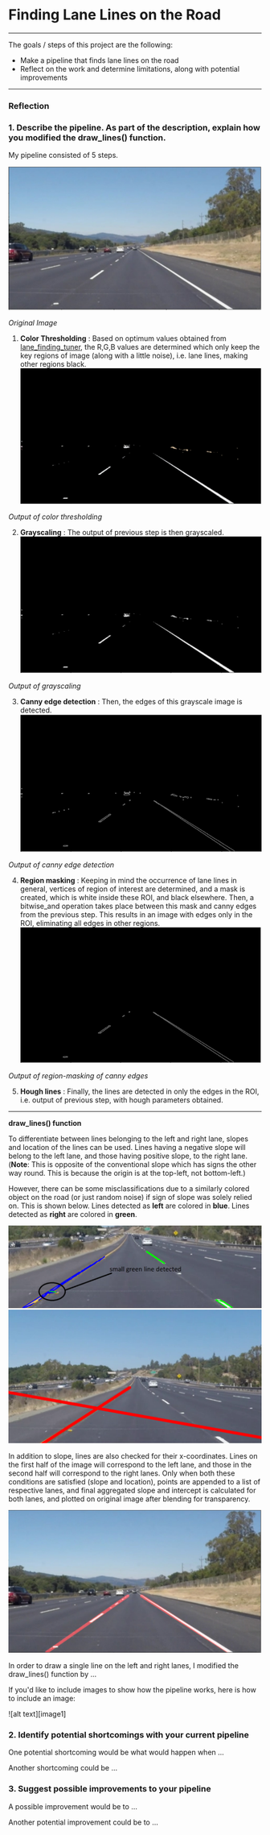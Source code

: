 # **Finding Lane Lines on the Road** 

---


The goals / steps of this project are the following:
* Make a pipeline that finds lane lines on the road
* Reflect on the work and determine limitations, along with potential improvements


---

### Reflection

### 1. Describe the pipeline. As part of the description, explain how you modified the draw_lines() function.

My pipeline consisted of 5 steps.
 
![Original_Image](https://github.com/niteshjha08/Basic_Lane_detection/blob/master/writeup_images/original.PNG)

*Original Image*
1. **Color Thresholding** : Based on optimum values obtained from [lane_finding_tuner](https://github.com/niteshjha08/Basic_Lane_detection/blob/master/src/lane_finding_tuner.py), the R,G,B values are determined which only keep the key regions of image (along with a little noise), i.e. lane lines, making other regions  black.
![Color_thresholding](https://github.com/niteshjha08/Basic_Lane_detection/blob/master/writeup_images/color_threshold.PNG)

*Output of color thresholding*

2. **Grayscaling** : The output of previous step is then grayscaled. 
![Grayscale](https://github.com/niteshjha08/Basic_Lane_detection/blob/master/writeup_images/grayscale3.PNG)

*Output of grayscaling*

3. **Canny edge detection** : Then, the edges of this grayscale image is detected.
![Canny](https://github.com/niteshjha08/Basic_Lane_detection/blob/master/writeup_images/canny4.PNG)

*Output of canny edge detection*

4. **Region masking** : Keeping in mind the occurrence of lane lines in general, vertices of region of interest are determined, and a mask is created, which is white inside these ROI, and black elsewhere. Then, a bitwise_and operation takes place between this mask and canny edges from the previous step. This results in an image with edges only in the ROI, eliminating all edges in other regions. 
![Region_masking](https://github.com/niteshjha08/Basic_Lane_detection/blob/master/writeup_images/roi5.PNG)

*Output of region-masking of canny edges*

5. **Hough lines** : Finally, the lines are detected in only the edges in the ROI, i.e. output of previous step, with hough parameters obtained.
---
**draw_lines() function**

 To differentiate between lines belonging to the left and right lane, slopes and location of the lines can be used. Lines having a negative slope will belong to the left lane, and those having positive slope, to the right lane. (**Note**: This is opposite of the conventional slope which has signs the other way round. This is because the origin is at the top-left, not bottom-left.)
 
 However, there can be some misclassifications due to a similarly colored object on the road (or just random noise) if sign of slope was solely relied on. This is shown below.
 Lines detected as **left** are colored in **blue**.
 Lines detected as **right** are colored in **green**.

 ![error1](https://github.com/niteshjha08/Basic_Lane_detection/blob/master/writeup_images/only_slope_error_cause1.PNG)    ![result1](https://github.com/niteshjha08/Basic_Lane_detection/blob/master/writeup_images/only_slope_error_result1.PNG)

 
In addition to slope, lines are also checked for their  x-coordinates. Lines on the first half of the image will correspond to the left lane, and those in the second half will correspond to the right lanes. Only when both these conditions are satisfied (slope and location), points are appended to a list of respective lanes, and final aggregated slope and intercept is calculated for both lanes, and plotted on original image after blending for transparency.

![Hough lines](https://github.com/niteshjha08/Basic_Lane_detection/blob/master/writeup_images/hough6.PNG)

In order to draw a single line on the left and right lanes, I modified the draw_lines() function by ...

If you'd like to include images to show how the pipeline works, here is how to include an image: 

![alt text][image1]


### 2. Identify potential shortcomings with your current pipeline


One potential shortcoming would be what would happen when ... 

Another shortcoming could be ...


### 3. Suggest possible improvements to your pipeline

A possible improvement would be to ...

Another potential improvement could be to ...

